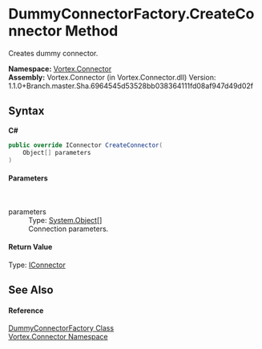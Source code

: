 # DummyConnectorFactory.CreateConnector Method 
 

Creates dummy connector.

**Namespace:**&nbsp;<a href="N_Vortex_Connector.md">Vortex.Connector</a><br />**Assembly:**&nbsp;Vortex.Connector (in Vortex.Connector.dll) Version: 1.1.0+Branch.master.Sha.6964545d53528bb038364111fd08af947d49d02f

## Syntax

**C#**<br />
``` C#
public override IConnector CreateConnector(
	Object[] parameters
)
```


#### Parameters
&nbsp;<dl><dt>parameters</dt><dd>Type: <a href="http://msdn2.microsoft.com/en-us/library/e5kfa45b" target="_blank">System.Object</a>[]<br />Connection parameters.</dd></dl>

#### Return Value
Type: <a href="T_Vortex_Connector_IConnector.md">IConnector</a><br />

## See Also


#### Reference
<a href="T_Vortex_Connector_DummyConnectorFactory.md">DummyConnectorFactory Class</a><br /><a href="N_Vortex_Connector.md">Vortex.Connector Namespace</a><br />